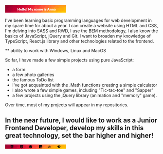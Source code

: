 <img src="https://github.com/90AnnaG/90AnnaG/blob/master/hello.png" alt="hello" style="max-width: 200px" />

I've been learning basic programming languages for web development in my spare time for about a year. I can create a website using HTML and CSS, I'm delving into SASS and RWD, I use the BEM methodology, I also know the basics of JavaScript, jQuery and Git. I want to broaden my knowledge of TypeScript, React.js library and other technologies related to the frontend.

** ability to work with Windows, Linux and MacOS

 So far, I have made a few simple projects using pure JavaScript:
 - a form
 - a few photo galleries
 - the famous ToDo list
 - I've got acquainted with the .Math functions creating a simple calculator
 - I also wrote a few simple games, including "Tic-tac-toe" and "Sapper"
 - a few projects using the jQuery library (animation and "memory" game). 
 
 Over time, most of my projects will appear in my repositories.

## In the near future, I would like to work as a Junior Frontend Developer, develop my skills in this great technology, set the bar higher and higher!

<img src="https://github.com/90AnnaG/90AnnaG/blob/master/technology.png" alt="hello" style="max-width: 200px" />

